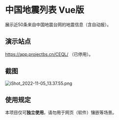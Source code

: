 # 中国地震列表 Vue版
展示近50条来自中国地震台网的地震信息（含自动报）。


## 演示站点
https://app.projectbs.cn/CEQL/ （已停用）。

## 截图
![iShot_2022-11-05_13.37.55.png](https://s2.loli.net/2022/11/05/f3NoylMxiZzaTGd.png)

## 使用规定
本项目仅可**独立使用**，请勿用于网页（软件）镶嵌等场景。

